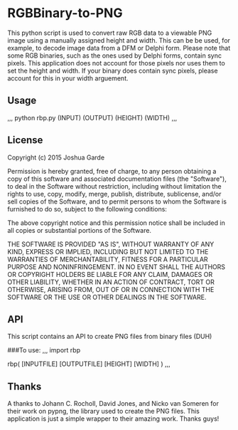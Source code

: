 # RGBBinary-to-PNG

This python script is used to convert raw RGB data to a viewable PNG image using a manually assigned height and width. This can be be used, for example, to decode image data from a DFM or Delphi form. Please note that some RGB binaries, such as the ones used by Delphi forms, contain sync pixels. This application does not account for those pixels nor uses them to set the height and width. If your binary does contain sync pixels, please account for this in your width arguement.

## Usage

,,,
python rbp.py (INPUT) (OUTPUT) (HEIGHT) (WIDTH)
,,,

## License

Copyright (c) 2015 Joshua Garde

Permission is hereby granted, free of charge, to any person obtaining a copy
of this software and associated documentation files (the "Software"), to deal
in the Software without restriction, including without limitation the rights
to use, copy, modify, merge, publish, distribute, sublicense, and/or sell
copies of the Software, and to permit persons to whom the Software is
furnished to do so, subject to the following conditions:

The above copyright notice and this permission notice shall be included in
all copies or substantial portions of the Software.

THE SOFTWARE IS PROVIDED "AS IS", WITHOUT WARRANTY OF ANY KIND, EXPRESS OR
IMPLIED, INCLUDING BUT NOT LIMITED TO THE WARRANTIES OF MERCHANTABILITY,
FITNESS FOR A PARTICULAR PURPOSE AND NONINFRINGEMENT. IN NO EVENT SHALL THE
AUTHORS OR COPYRIGHT HOLDERS BE LIABLE FOR ANY CLAIM, DAMAGES OR OTHER
LIABILITY, WHETHER IN AN ACTION OF CONTRACT, TORT OR OTHERWISE, ARISING FROM,
OUT OF OR IN CONNECTION WITH THE SOFTWARE OR THE USE OR OTHER DEALINGS IN
THE SOFTWARE.

## API

This script contains an API to create PNG files from binary files (DUH)

###To use:
,,,
import rbp

rbp( [INPUTFILE] [OUTPUTFILE] [HEIGHT] [WIDTH] )
,,,

## Thanks

A thanks to Johann C. Rocholl, David Jones, and Nicko van Someren for their work on pypng, the library used to create the PNG files. This application is just a simple wrapper to their amazing work. Thanks guys!
